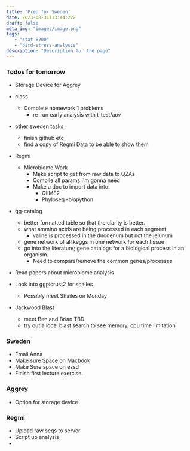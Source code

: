 ```yaml
---
title: 'Prep for Sweden'
date: 2023-08-31T13:44:22Z
draft: false
meta_img: "images/image.png"
tags:
   - "stat 8200"
   - "bird-stress-analysis"
description: "Description for the page"
---
```


### Todos for tomorrow

- Storage Device for Aggrey

- class
  - Complete homework 1 problems
    - re-run early analysis with t-test/aov
  
- other sweden tasks
  - finish github etc
  - find a copy of Regmi Data to be able to show them 
  
- Regmi
  - Microbiome Work
    - Make script to get from raw data to QZAs
    - Compile all params I'm gonna need
    - Make a doc to import data into:
      - QIIME2
      - Phyloseq
      -biopython
- gg-catalog
  - better formatted table so that the clarity is better.
  - what ammino acids are being processed in each segment
    - valine is processed in the duodenum but not the jejunum
  - gene network of all keggs in one network for each tissue
  - go into the literature; gene catalogs for a biological process in an organism.
      - Need to compare/remove the common genes/processes 

 
- Read papers about microbiome analysis

- Look into ggpicrust2 for shailes
  - Possibly meet Shailes on Monday
  
- Jackwood Blast
  - meet Ben and Brian TBD
  - try out a local blast search to see memory, cpu time limitation
  
### Sweden

- Email Anna
- Make sure Space on Macbook
- Make Sure space on essd
- Finish first lecture exercise.

### Aggrey 

- Option for storage device

### Regmi

- Upload raw seqs to server
- Script up analysis
- 

